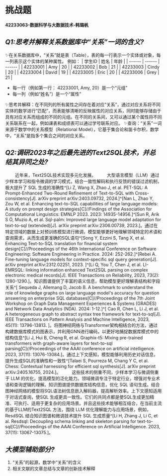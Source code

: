 # 挑战题

**42233063-数据科学与大数据技术-韩璐帆**  

## _Q1:思考并解释关系数据库中“关系”一词的含义?_
✨在关系数据库中，“关系”就是表（Table），表的每一行表示一个实体或对象，每一列表示这个实体的某种属性。
例如：
| 学生ID | 姓名 | 年龄 | 
| ------ | ------ | ------ |
| 42233001 | Amy | 20 |
| 42233002 | Bob | 21 |
| 42233003 | Cindy | 20 |
| 42233004 | David | 19 |
| 42233005 | Eric | 20 |
| 42233006 | Grey | 21 |
- 每一行（例如第一行： 42233001, Amy, 20）是一个“元组”
- 每一列（例如“姓名”）是一个“属性”

✨思考并解释：在不同列的所有属性之间存在着对应“关系”，通过对应关系将不同实体的数学进行“匹配”，而表能够清晰的反映属性的对应关系，同时能够存储由于具有对应关系而组成的不同的元组。在不同的关系间，又可以通过某个属性将不同关系联系在一起，例如课表和成绩表可以通过学号联系对应。
✨查询：“关系”一词来源于数学中的关系模型（Relational Model），它基于集合论和笛卡尔积，数学中，“关系”是指多个集合之间的对应关系。

## _Q2:调研2023年之后最先进的Text2SQL技术，并总结其异同之处?_
&nbsp;&nbsp;&nbsp;&nbsp;&nbsp;&nbsp;&nbsp;&nbsp;近年来，Text2SQL技术实现多元化发展。
&nbsp;&nbsp;&nbsp;&nbsp;&nbsp;&nbsp;&nbsp;&nbsp;大型语言模型（LLM）通过少样本学习和指令微调的学习模式，结合一致性解码和执行反馈的错误过滤机制，极大提升了 SQL 生成的准确性^[Li Z, Wang X, Zhao J, et al. PET-SQL: A Prompt-Enhanced Two-Round Refinement of Text-to-SQL with Cross-consistency[J]. arXiv preprint arXiv:2403.09732, 2024.]^[Nan L, Zhao Y, Zou W, et al. Enhancing text-to-SQL capabilities of large language models: A study on prompt design strategies[C]//Findings of the Association for Computational Linguistics: EMNLP 2023. 2023: 14935-14956.]^[Sun R, Arik S Ö, Muzio A, et al. Sql-palm: Improved large language model adaptation for text-to-sql (extended)[J]. arXiv preprint arXiv:2306.00739, 2023.]。通过在特定领域的数据上对预训练模型进行微调，模型能够更好地理解领域特定的术语和查询需求，从而生成更准确的SQL语句^[Song Y, Ezzini S, Tang X, et al. Enhancing Text-to-SQL translation for financial system design[C]//Proceedings of the 46th International Conference on Software Engineering: Software Engineering in Practice. 2024: 252-262.]^[Rebei A. Fine-tuning language models for context-specific sql query generation[J]. arXiv preprint arXiv:2312.02251, 2023. ]^[Li Q, You T, Chen J, et al. LI-EMRSQL: linking information enhanced Text2SQL parsing on complex electronic medical records[J]. IEEE Transactions on Reliability, 2023, 73(2): 1280-1290.]。知识图谱提供了丰富的语义信息，帮助模型更好理解表结构和字段关系^[	Sequeda J, Allemang D, Jacob B. A benchmark to understand the role of knowledge graphs on large language model's accuracy for question answering on enterprise SQL databases[C]//Proceedings of the 7th Joint Workshop on Graph Data Management Experiences & Systems (GRADES) and Network Data Analytics (NDA). 2024: 1-12.]^[	Cao R, Chen L, Li J, et al. A heterogeneous graph to abstract syntax tree framework for text-to-sql[J]. IEEE Transactions on Pattern Analysis and Machine Intelligence, 2023, 45(11): 13796-13813.  ]。将图神经网络与Transformer架构相结合的方法，通过构建数据库模式的图表示，并利用GNN进行编码，以更好地捕捉数据库模式中的结构信息^[Li J, Hui B, Cheng R, et al. Graphix-t5: Mixing pre-trained transformers with graph-aware layers for text-to-sql parsing[C]//Proceedings of the AAAI conference on artificial intelligence. 2023, 37(11): 13076-13084.]。通过上下文感知，模型能够利用历史对话信息，提升生成SQL的准确性和一致性^[Talaei S, Pourreza M, Chang Y C, et al. Chess: Contextual harnessing for efficient sql synthesis[J]. arXiv preprint arXiv:2405.16755, 2024.]。
&nbsp;&nbsp;&nbsp;&nbsp;&nbsp;&nbsp;&nbsp;&nbsp;这些技术的侧重不同，少样本学习与微调侧重于 LLM 的优化，提高模型的泛化能力。领域微调专注于特定行业，增强对专业术语和查询逻辑的理解。知识图谱提供数据库结构信息，优化 SQL 语句生成。结合图神经网络的模型将SQL语法树信息嵌入解码器，提高解析效率。上下文感知适用于对话式查询，使SQL 生成更具一致性。它们的共同点都是使SQL生成更加精准、可执行、适用于更复杂的应用场景。并且这些技术能够相互结合，在当前主流的基于LLM的Text2SQL 方法，围绕 LLM 优化理解能力与应用场景，例如，ResdSQL 结合知识图谱和微调技术提升 SQL 生成质量^[Li H, Zhang J, Li C, et al. Resdsql: Decoupling schema linking and skeleton parsing for text-to-sql[C]//Proceedings of the AAAI Conference on Artificial Intelligence. 2023, 37(11): 13067-13075.]。

## _大模型辅助部分?_
1. “关系”的起源，数学中“关系”的含义
2. 相关文献的文章总结与文章的创新技术解释









[//]: # (These are reference links used in the body of this note and get stripped out when the markdown processor does its job. There is no need to format nicely because it shouldn't be seen. Thanks SO - http://stackoverflow.com/questions/4823468/store-comments-in-markdown-syntax)

   [dill]: <https://github.com/joemccann/dillinger>
   [git-repo-url]: <https://github.com/joemccann/dillinger.git>
   [john gruber]: <http://daringfireball.net>
   [df1]: <http://daringfireball.net/projects/markdown/>
   [markdown-it]: <https://github.com/markdown-it/markdown-it>
   [Ace Editor]: <http://ace.ajax.org>
   [node.js]: <http://nodejs.org>
   [Twitter Bootstrap]: <http://twitter.github.com/bootstrap/>
   [jQuery]: <http://jquery.com>
   [@tjholowaychuk]: <http://twitter.com/tjholowaychuk>
   [express]: <http://expressjs.com>
   [AngularJS]: <http://angularjs.org>
   [Gulp]: <http://gulpjs.com>

   [PlDb]: <https://github.com/joemccann/dillinger/tree/master/plugins/dropbox/README.md>
   [PlGh]: <https://github.com/joemccann/dillinger/tree/master/plugins/github/README.md>
   [PlGd]: <https://github.com/joemccann/dillinger/tree/master/plugins/googledrive/README.md>
   [PlOd]: <https://github.com/joemccann/dillinger/tree/master/plugins/onedrive/README.md>
   [PlMe]: <https://github.com/joemccann/dillinger/tree/master/plugins/medium/README.md>
   [PlGa]: <https://github.com/RahulHP/dillinger/blob/master/plugins/googleanalytics/README.md>
